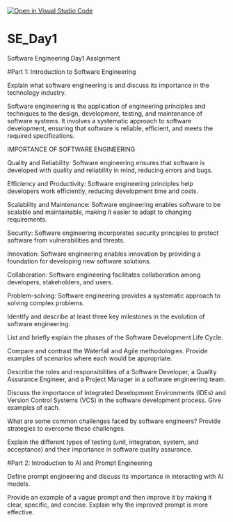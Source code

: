 [![Open in Visual Studio Code](https://classroom.github.com/assets/open-in-vscode-2e0aaae1b6195c2367325f4f02e2d04e9abb55f0b24a779b69b11b9e10269abc.svg)](https://classroom.github.com/online_ide?assignment_repo_id=15567611&assignment_repo_type=AssignmentRepo)
# SE_Day1
Software Engineering Day1 Assignment

#Part 1: Introduction to Software Engineering

Explain what software engineering is and discuss its importance in the technology industry.

Software engineering is the application of engineering principles and techniques to the design, development, testing, and maintenance of software systems. It involves a systematic approach to software development, ensuring that software is reliable, efficient, and meets the required specifications.

IMPORTANCE OF SOFTWARE ENGINEERING

Quality and Reliability: Software engineering ensures that software is developed with quality and reliability in mind, reducing errors and bugs.

Efficiency and Productivity: Software engineering principles help developers work efficiently, reducing development time and costs.

Scalability and Maintenance: Software engineering enables software to be scalable and maintainable, making it easier to adapt to changing requirements.

Security: Software engineering incorporates security principles to protect software from vulnerabilities and threats.

Innovation: Software engineering enables innovation by providing a foundation for developing new software solutions.

Collaboration: Software engineering facilitates collaboration among developers, stakeholders, and users.

Problem-solving: Software engineering provides a systematic approach to solving complex problems.


Identify and describe at least three key milestones in the evolution of software engineering.


List and briefly explain the phases of the Software Development Life Cycle.


Compare and contrast the Waterfall and Agile methodologies. Provide examples of scenarios where each would be appropriate.


Describe the roles and responsibilities of a Software Developer, a Quality Assurance Engineer, and a Project Manager in a software engineering team.


Discuss the importance of Integrated Development Environments (IDEs) and Version Control Systems (VCS) in the software development process. Give examples of each.


What are some common challenges faced by software engineers? Provide strategies to overcome these challenges.


Explain the different types of testing (unit, integration, system, and acceptance) and their importance in software quality assurance.


#Part 2: Introduction to AI and Prompt Engineering


Define prompt engineering and discuss its importance in interacting with AI models.


Provide an example of a vague prompt and then improve it by making it clear, specific, and concise. Explain why the improved prompt is more effective.
